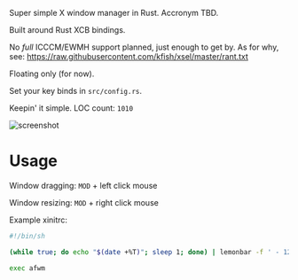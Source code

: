 Super simple X window manager in Rust. Accronym TBD.

Built around Rust XCB bindings.

No *full* ICCCM/EWMH support planned, just enough to get by. As
for why, see: https://raw.githubusercontent.com/kfish/xsel/master/rant.txt

Floating only (for now).

Set your key binds in `src/config.rs`.

Keepin' it simple. LOC count: `1010`

![screenshot](https://github.com/grufwub/afwm/raw/master/screenshot.png)

# Usage

Window dragging: `MOD` + left click mouse

Window resizing: `MOD` + right click mouse

Example xinitrc:
```sh
#!/bin/sh

(while true; do echo "$(date +%T)"; sleep 1; done) | lemonbar -f ' - 12' &

exec afwm
```
